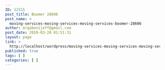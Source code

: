 ```yaml
---
ID: 12315
post_title: Boomer 28606
post_name: >
  moving-services-moving-services-moving-services-boomer-28606
author: mrgabonijeff@gmail.com
post_date: 2018-03-28 01:51:31
layout: page
link: >
  http://localhost/wordpress/moving-services-moving-services-moving-services-boomer-28606/
published: true
tags: [ ]
categories: [ ]
---
```

